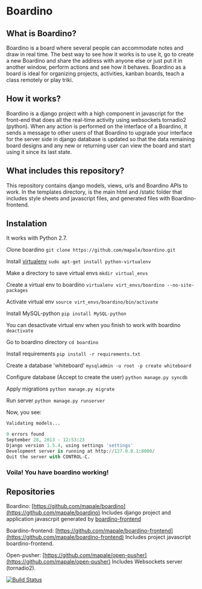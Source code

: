 # Boardino


## What is Boardino?

Boardino is a board where several people can accommodate notes and draw in real time. 
The best way to see how it works is to use it, go to create a new Boardino and share the address with anyone else or just put it in another window, perform actions and see how it behaves. 
Boardino as a board is ideal for organizing projects, activities, kanban boards, teach a class remotely or play triki.


## How it works?

Boardino is a django project with a high component in javascript for the front-end that does all the real-time activity using websockets tornadio2 (python). When any action is performed on the interface of a Boardino, it sends a message to other users of that Boardino to upgrade your interface for the server side in django database is updated so that the data remaining board designs and any new or returning user can view the board and start using it since its last state.


## What includes this repository?

This repository contains django models, views, urls and Boardino APIs to work. In the templates directory, is the main html and /static folder that includes style sheets and javascript files, and generated files with Boardino-frontend.


## Instalation

It works with Python 2.7.

Clone boardino
`git clone https://github.com/mapale/boardino.git`

Install [virtualenv](http://www.virtualenv.org/)
`sudo apt-get install python-virtualenv`

Make a directory to save virtual envs
`mkdir virtual_envs`

Create a virtual env to boardino
`virtualenv virt_envs/boardino --no-site-packages`

Activate virtual env
`source virt_envs/boardino/bin/activate`

Install MySQL-python
`pip install MySQL-python`

You can desactivate virtual env when you finish to work with boardino
`deactivate`

Go to boardino directory
`cd boardino`

Install requirements
`pip install -r requirements.txt`

Create a database 'whiteboard'
`mysqladmin -u root -p create whiteboard`

Configure database (Accept to create the user)
`python manage.py syncdb`

Apply migrations
`python manage.py migrate`

Run server
`python manage.py runserver`

Now, you see:

```python
Validating models...

0 errors found
September 28, 2013 - 12:53:23
Django version 1.5.4, using settings 'settings'
Development server is running at http://127.0.0.1:8000/
Quit the server with CONTROL-C.
```

### Voila! You have boardino working!


## Repositories

Boardino: [https://github.com/mapale/boardino](https://github.com/mapale/boardino)
Includes django project and application javascrpit generated by [boardino-frontend](https://github.com/mapale/boardino-frontend)

Boardino-frontend: [https://github.com/mapale/boardino-frontend](https://github.com/mapale/boardino-frontend)
Includes project javascript boardino-frontend.

Open-pusher: [https://github.com/mapale/open-pusher](https://github.com/mapale/open-pusher)
Includes Websockets server (tornadio2).


[![Build Status](https://travis-ci.org/mapale/boardino.png)](https://travis-ci.org/mapale/boardino)